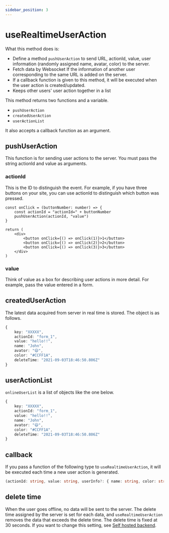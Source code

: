 ```yaml
---
sidebar_position: 3
---
```


# useRealtimeUserAction

What this method does is:

* Define a method `pushUserAction` to send URL, actionId, value, user information (randomly assigned name, avatar, color) to the server.
* Fetch data by Websocket If the information of another user corresponding to the same URL is added on the server.
* If a callback function is given to this method, it will be executed when the user action is created/updated.
* Keeps other users' user action together in a list

This method returns two functions and a variable.
* `pushUserAction`
* `createdUserAction`
* `userActionList`

It also accepts a callback function as an argument.

## pushUserAction
This function is for sending user actions to the server.
You must pass the string actionId and value as arguments.

### actionId
This is the ID to distinguish the event.
For example, if you have three buttons on your site, you can use actionId to distinguish which button was pressed.

```tsx
const onClick = (buttonNumber: number) => {
    const actionId = "actionId=" + buttonNumber
    pushUserAction(actionId, "value")
}

return (
    <div>
        <button onClick={() => onClick(1)}>1</button>
        <button onClick={() => onClick(2)}>2</button>
        <button onClick={() => onClick(3)}>3</button>
    </div>
)
```

### value
Think of value as a box for describing user actions in more detail.
For example, pass the value entered in a form.

## createdUserAction
The latest data acquired from server in real time is stored.
The object is as follows.

```ts
{
    key: "XXXXX",
    actionId: "form_1",
    value: "hello!!",
    name: "John",
    avator: "😄",
    color: "#CCFF1A",
    deleteTime: "2021-09-03T18:46:50.806Z"
}
```

## userActionList
`onlineUserList` is a list of objects like the one below.

```ts
{
    key: "XXXXX",
    actionId: "form_1",
    value: "hello!!",
    name: "John",
    avator: "😄",
    color: "#CCFF1A",
    deleteTime: "2021-09-03T18:46:50.806Z"
}
```

## callback
If you pass a function of the following type to `useRealtimeUserAction`, it will be executed each time a new user action is generated.

```ts
(actionId: string, value: string, userInfo?: { name: string, color: string, avator: string }) => void
```

## delete time

When the user goes offline, no data will be sent to the server.
The delete time assigned by the server is set for each data, and `useRealtimeUserAction` removes the data that exceeds the delete time.
The delete time is fixed at 30 seconds.
If you want to change this setting, see [Self hosted backend](/docs/how-it-works/self-backend).

